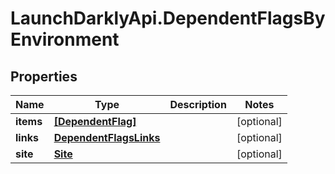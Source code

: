 # LaunchDarklyApi.DependentFlagsByEnvironment

## Properties
Name | Type | Description | Notes
------------ | ------------- | ------------- | -------------
**items** | [**[DependentFlag]**](DependentFlag.md) |  | [optional] 
**links** | [**DependentFlagsLinks**](DependentFlagsLinks.md) |  | [optional] 
**site** | [**Site**](Site.md) |  | [optional] 


